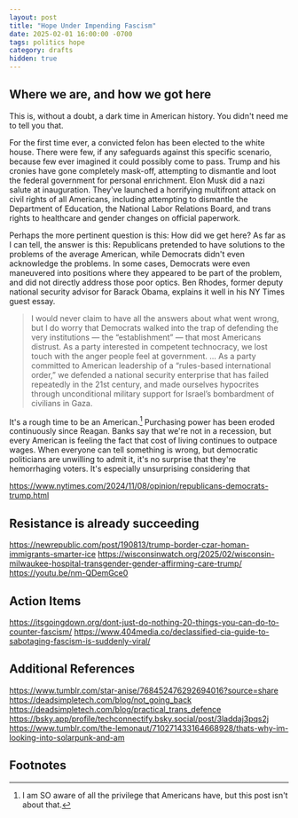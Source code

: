 ```yaml
---
layout: post
title: "Hope Under Impending Fascism"
date: 2025-02-01 16:00:00 -0700
tags: politics hope
category: drafts
hidden: true
--- 
```

<!-- Consider alternate title: "Where do we go from here?" -->

## Where we are, and how we got here
This is, without a doubt, a dark time in American history. 
You didn't need me to tell you that. 

<!-- Consider deleting summary section on what's been happening -->
For the first time ever, a convicted felon has been elected to the white house.
There were few, if any safeguards against this specific scenario, because few 
ever imagined it could possibly come to pass.
Trump and his cronies have gone completely mask-off, attempting to dismantle
and loot the federal government for personal enrichment.
Elon Musk did a nazi salute at inauguration.
They've launched a horrifying multifront attack on civil rights of all Americans, 
including attempting to dismantle the Department of Education, the National
Labor Relations Board, and trans rights to healthcare and gender changes on
official paperwork.

Perhaps the more pertinent question is this: How did we get here?
As far as I can tell, the answer is this: Republicans pretended to have solutions
to the problems of the average American, while Democrats didn't even acknowledge
the problems. In some cases, Democrats were even maneuvered into positions where
they appeared to be part of the problem, and did not directly address those
poor optics. Ben Rhodes, former deputy national security advisor for Barack
Obama, explains it well in his NY Times guest essay.

>  I would never claim to have all the answers about what went wrong, but I do worry that Democrats walked into the trap of defending the very institutions — the “establishment” — that most Americans distrust. As a party interested in competent technocracy, we lost touch with the anger people feel at government. ...
> As a party committed to American leadership of a “rules-based international order,” we defended a national security enterprise that has failed repeatedly in the 21st century, and made ourselves hypocrites through unconditional military support for Israel’s bombardment of civilians in Gaza.

It's a rough time to be an American.[^1] Purchasing power has been eroded continuously
since Reagan. Banks say that we're not in a recession, but every American is feeling
the fact that cost of living continues to outpace wages. When everyone can tell something
is wrong, but democratic politicians are unwilling to admit it, it's no surprise that
they're hemorrhaging voters. It's especially unsurprising considering that 

https://www.nytimes.com/2024/11/08/opinion/republicans-democrats-trump.html

## Resistance is already succeeding
https://newrepublic.com/post/190813/trump-border-czar-homan-immigrants-smarter-ice
https://wisconsinwatch.org/2025/02/wisconsin-milwaukee-hospital-transgender-gender-affirming-care-trump/
https://youtu.be/nm-QDemGce0

## Action Items
https://itsgoingdown.org/dont-just-do-nothing-20-things-you-can-do-to-counter-fascism/
https://www.404media.co/declassified-cia-guide-to-sabotaging-fascism-is-suddenly-viral/

## Additional References 
https://www.tumblr.com/star-anise/768452476292694016?source=share
https://deadsimpletech.com/blog/not_going_back
https://deadsimpletech.com/blog/practical_trans_defence
https://bsky.app/profile/techconnectify.bsky.social/post/3laddaj3pqs2j
https://www.tumblr.com/the-lemonaut/710271433164668928/thats-why-im-looking-into-solarpunk-and-am

## Footnotes
[^1]: I am SO aware of all the privilege that Americans have, but this post isn't about that.
